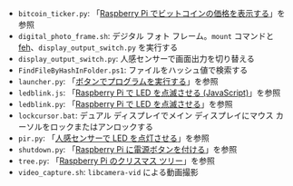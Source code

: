 - `bitcoin_ticker.py`: 「[Raspberry Pi でビットコインの価格を表示する][1]」を参照
- `digital_photo_frame.sh`: デジタル フォト フレーム。`mount` コマンドと [feh][2]、`display_output_switch.py` を実行する
- `display_output_switch.py`: 人感センサーで画面出力を切り替える
- `FindFileByHashInFolder.ps1`: ファイルをハッシュ値で検索する
- `launcher.py`: 「[ボタンでプログラムを実行する][3]」を参照
- `ledblink.js`: 「[Raspberry Pi で LED を点滅させる (JavaScript)][4]」を参照
- `ledblink.py`: 「[Raspberry Pi で LED を点滅させる][5]」を参照
- `lockcursor.bat`: デュアル ディスプレイでメイン ディスプレイにマウス カーソルをロックまたはアンロックする
- `pir.py`: 「[人感センサーで LED を点灯させる][6]」を参照
- `shutdown.py`: 「[Raspberry Pi に電源ボタンを付ける][7]」を参照
- `tree.py`: 「[Raspberry Pi のクリスマス ツリー][8]」を参照
- `video_capture.sh`: `libcamera-vid` による動画撮影

 [1]: https://asaitoshiya.com/display-bitcoin-price-with-raspberry-pi
 [2]: https://feh.finalrewind.org/
 [3]: https://asaitoshiya.com/run-program-with-button
 [4]: https://asaitoshiya.com/blinking-led-on-raspberry-pi-javascript
 [5]: https://asaitoshiya.com/blinking-led-on-raspberry-pi
 [6]: https://asaitoshiya.com/turn-on-led-with-pir-sensor
 [7]: https://asaitoshiya.com/adding-power-button-to-raspberry-pi
 [8]: https://asaitoshiya.com/christmas-tree-for-raspberry-pi

